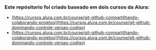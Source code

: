 ### Este repósitorio foi criado baseado em dois cursos da Alura:

- [https://cursos.alura.com.br/course/git-github-compartilhando-colaborando-projetos](https://cursos.alura.com.br/course/git-github-dominando-controle-versao-codigo)
- [https://cursos.alura.com.br/course/git-github-compartilhando-colaborando-projetos](https://cursos.alura.com.br/course/git-github-dominando-controle-versao-codigo)
